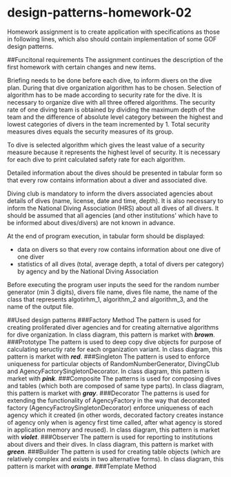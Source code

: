 # design-patterns-homework-02
Homework assignment is to create application with specifications as those in following lines, which also should contain implementation of some GOF design patterns. 

##Funcitonal requirements
The assignment continues the description of the first homework with certain changes and new items. 

Briefing needs to be done before each dive, to inform divers on the dive plan. During that dive organization algorithm has to be chosen. Selection of algorithm has to be made according to security rate for the dive.&nbsp;It is necessary to organize dive with all three offered algorithms.&nbsp;The security rate of one diving team is obtained by dividing the maximum depth of the team and the difference of absolute level category between the highest and lowest categories of divers in the team incremented by 1.&nbsp;Total security measures dives equals the security measures of its group. 

To dive is selected algorithm which gives the least value of a security measure because it represents the highest level of security.&nbsp;It is necessary for each dive to print calculated safety rate for each algorithm. 

Detailed information about the dives should be presented in tabular form so that every row contains information about a diver and associated dive. 

Diving club is mandatory to inform the divers associated agencies about details of dives (name, license, date and time, depth). It is also necessary to inform the National Diving Association (HRS) about all dives of all divers. It should be assumed that all agencies (and other institutions' which have to be informed about dives/divers) are not known in advance.

At the end of program execution, in tabular form should be displayed: 
- data on divers so that every row contains information about one dive of one diver
- statistics of all dives (total, average depth, a total of divers per category) by agency and by the National Diving Association 

Before executing the program user inputs the seed for the random number generator (min 3 digits), divers file name, dives file name, the name of the class that represents algotirhm_1, algorithm_2 and algorithm_3, and the name of the output file. 

##Used design patterns
###Factory Method
The pattern is used for creating proliferated diver agencies and for creating alternative algorithms for dive organization. In class diagram, this pattern is market with ***brown***. 
###Prototype 
The pattern is used to deep copy dive objects for purpose of calculating seructiy rate for each organization variant. In class diagram, this pattern is market with ***red***. 
###Singleton
The pattern is used to enforce uniqueness for particular objects of RandomNumberGenerator, DivingClub and AgencyFactorySingletonDecorator. In class diagram, this pattern is market with ***pink***. 
###Composite
The patterns is used for composing dives and tables (which both are composed of same type parts). In class diagram, this pattern is market with ***gray***. 
###Decorator
The patterns is used for extending the functionality of AgencyFactory in the way that decorated factory (AgencyFactroySingletonDecorator) enforce uniqueness of each agency which it created (in other words, decorated factory creates instance of agency only when is agency first time called, after what agency is stored in application memory and reused). In class diagram, this pattern is market with ***violet***. 
###Observer
The pattern is used for reporting to institutions about divers and their dives. In class diagram, this pattern is market with ***green***. 
###Builder
The pattern is used for creating table objects (which are relatively complex and exists in two alternative forms). In class diagram, this pattern is market with ***orange***. 
###Template Method
